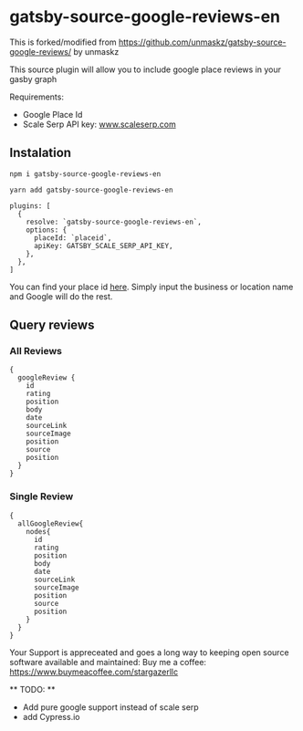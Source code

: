 # gatsby-source-google-reviews-en

This is forked/modified from https://github.com/unmaskz/gatsby-source-google-reviews/ by unmaskz

This source plugin will allow you to include google place reviews in your gasby graph

Requirements:

- Google Place Id
- Scale Serp API key: www.scaleserp.com

## Instalation

```
npm i gatsby-source-google-reviews-en
```

```
yarn add gatsby-source-google-reviews-en
```

```
plugins: [
  {
    resolve: `gatsby-source-google-reviews-en`,
    options: {
      placeId: `placeid`,
      apiKey: GATSBY_SCALE_SERP_API_KEY,
    },
  },
]
```

You can find your place id [here](https://developers.google.com/maps/documentation/javascript/examples/places-placeid-finder). Simply input the business or location name and Google will do the rest.

## Query reviews

### All Reviews

```
{
  googleReview {
    id
    rating
    position
    body
    date
    sourceLink
    sourceImage
    position
    source
    position
  }
}
```

### Single Review

```
{
  allGoogleReview{
    nodes{
      id
      rating
      position
      body
      date
      sourceLink
      sourceImage
      position
      source
      position
    }
  }
}
```

Your Support is appreceated and goes a long way to keeping open source software available and maintained:
Buy me a coffee: https://www.buymeacoffee.com/stargazerllc


** TODO: **
* Add pure google support instead of scale serp
* add Cypress.io